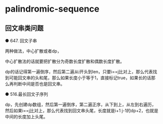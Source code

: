 # palindromic-sequence
## 回文串类问题

● 647. 回文子串

两种做法，中心扩散或者dp，

中心扩散法的话就要把扩散分为奇数长度扩散和偶数长度扩散。

dp的话记得第一遍倒序，然后第二遍从i开头到len，只要i==j比对上，那么代表找到可能回文串的头和尾，那么如果长度小于等于1，直接标记true，如果长的话那么再判断中间是否也是回文串。

● 516.最长回文子序列

dp，先创建dp数组，然后第一遍倒序，第二遍正序，从下到上，从左到右遍历，然后如果i==j比对上，那么代表找到回文串头尾，长度就是i+1 j-1的dp+2，也就是中间的长度加上头尾。
